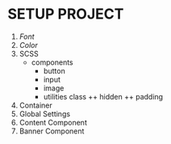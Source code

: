 # SETUP PROJECT

1. *Font*
2. *Color*
4. SCSS
    + components
        + button
        + input
        + image
        + utilities class
            ++ hidden
            ++ padding
3. Container
5. Global Settings
6. Content Component
7. Banner Component